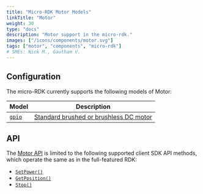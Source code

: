 ```yaml
---
title: "Micro-RDK Motor Models"
linkTitle: "Motor"
weight: 30
type: "docs"
description: "Motor support in the micro-rdk."
images: ["/icons/components/motor.svg"]
tags: ["motor", "components", "micro-rdk"]
# SMEs: Nick M., Gautham V.
---
```


## Configuration

The micro-RDK currently supports the following models of Motor:

| Model | Description |
| ----- | ----------- |
| [`gpio`](./gpio/) | [Standard brushed or brushless DC motor](https://en.wikipedia.org/wiki/DC_motor) |

## API

The [Motor API](/components/Motor/#api) is limited to the following supported client SDK API methods, which operate the same as in the full-featured RDK:

- [`SetPower()`](/components/motor/#setpower)
- [`GetPosition()`](/components/motor/#getposition)
- [`Stop()`](/components/motor/#stop)
